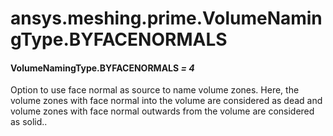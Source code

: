 <a id="ansys-meshing-prime-volumenamingtype-byfacenormals"></a>

# ansys.meshing.prime.VolumeNamingType.BYFACENORMALS

<a id="ansys.meshing.prime.VolumeNamingType.BYFACENORMALS"></a>

#### VolumeNamingType.BYFACENORMALS *= 4*

Option to use face normal as source to name volume zones. Here, the volume zones with face normal into the volume are considered as dead and volume zones with face normal outwards from the volume are considered as solid..

<!-- !! processed by numpydoc !! -->
